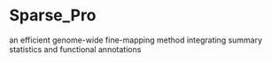 # Sparse_Pro
an efficient genome-wide fine-mapping method integrating summary statistics and functional annotations

